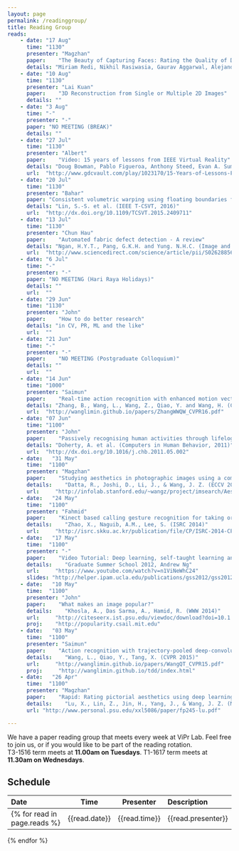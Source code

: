 ```yaml
---
layout: page
permalink: /readinggroup/
title: Reading Group
reads:
    - date: "17 Aug"
      time: "1130"
      presenter: "Magzhan"
      paper:    "The Beauty of Capturing Faces: Rating the Quality of Digital Portraits"
      details: "Miriam Redi, Nikhil Rasiwasia, Gaurav Aggarwal, Alejandro Jaimes (FG 2015)"
    - date: "10 Aug"
      time: "1130"
      presenter: "Lai Kuan"
      paper:    "3D Reconstruction from Single or Multiple 2D Images"
      details: ""
    - date: "3 Aug"
      time: "-"
      presenter: "-"
      paper: "NO MEETING (BREAK)"
      details: ""
    - date: "27 Jul"
      time: "1130"
      presenter: "Albert"
      paper:    "Video: 15 years of lessons from IEEE Virtual Reality"
      details: "Doug Bowman, Pablo Figueroa, Anthony Steed, Evan A. Suma (VRDC 2016)"
      url:  "http://www.gdcvault.com/play/1023170/15-Years-of-Lessons-From" 
    - date: "20 Jul"
      time: "1130"
      presenter: "Bahar"
      paper: "Consistent volumetric warping using floating boundaries for stereoscopic video retargeting"
      details: "Lin, S.-S. et al. (IEEE T-CSVT, 2016)"
      url:  "http://dx.doi.org/10.1109/TCSVT.2015.2409711" 
    - date: "13 Jul"
      time: "1130"
      presenter: "Chun Hau"
      paper:    "Automated fabric defect detection - A review"
      details: "Ngan, H.Y.T., Pang, G.K.H. and Yung. N.H.C. (Image and Vision Computing, 2011)"
      url:  "http://www.sciencedirect.com/science/article/pii/S0262885611000230" 
    - date: "6 Jul"
      time: "-"
      presenter: "-"
      paper: "NO MEETING (Hari Raya Holidays)"
      details: ""
      url:  "" 
    - date: "29 Jun"
      time: "1130"
      presenter: "John"
      paper:    "How to do better research"
      details: "in CV, PR, ML and the like"
      url:  "" 
    - date: "21 Jun"
      time: "-"
      presenter: "-"
      paper:    "NO MEETING (Postgraduate Colloquium)"
      details: ""
      url:  "" 
    - date: "14 Jun"
      time: "1000"
      presenter: "Saimun"
      paper:    "Real-time action recognition with enhanced motion vector CNNs"
      details: "Zhang, B., Wang, L., Wang, Z., Qiao, Y. and Wang, H. (CVPR 2016)"
      url:  "http://wanglimin.github.io/papers/ZhangWWQW_CVPR16.pdf" 
    - date: "07 Jun"
      time: "1100"
      presenter: "John"
      paper:    "Passively recognising human activities through lifelogging"
      details: "Doherty, A. et al. (Computers in Human Behavior, 2011)"
      url:  "http://dx.doi.org/10.1016/j.chb.2011.05.002"
    - date:   "31 May"
      time:  "1100"
      presenter: "Magzhan"
      paper:    "Studying aesthetics in photographic images using a computational approach"
      details:    "Datta, R., Joshi, D., Li, J., & Wang, J. Z. (ECCV 2006)"
      url:     "http://infolab.stanford.edu/~wangz/project/imsearch/Aesthetics/ECCV06/datta.pdf"  
    - date:   "24 May"
      time:  "1100"
      presenter: "Fahmid"
      paper:    "Kinect based calling gesture recognition for taking order service of elderly care robot"
      details:    "Zhao, X., Naguib, A.M., Lee, S. (ISRC 2014)"
      url:     "http://isrc.skku.ac.kr/publication/file/CP/ISRC-2014-CP-006-EN.pdf"
    - date:   "17 May"
      time:  "1100"
      presenter: "-"
      paper:    "Video Tutorial: Deep learning, self-taught learning and unsupervised feature learning"
      details:    "Graduate Summer School 2012, Andrew Ng"
      url:     "https://www.youtube.com/watch?v=n1ViNeWhC24"
      slides: "http://helper.ipam.ucla.edu/publications/gss2012/gss2012_10595.pdf"	  
    - date:   "10 May"
      time:  "1100"
      presenter: "John"
      paper:    "What makes an image popular?"
      details:    "Khosla, A., Das Sarma, A., Hamid, R. (WWW 2014)"
      url:     "http://citeseerx.ist.psu.edu/viewdoc/download?doi=10.1.1.464.6890&rep=rep1&type=pdf"
      proj:    "http://popularity.csail.mit.edu" 
    - date:   "03 May"
      time:  "1100"
      presenter: "Saimun"
      paper:    "Action recognition with trajectory-pooled deep-convolutional descriptors"
      details:    "Wang, L., Qiao, Y., Tang, X. (CVPR 2015)"
      url:     "http://wanglimin.github.io/papers/WangQT_CVPR15.pdf"
      proj:     "http://wanglimin.github.io/tdd/index.html"
    - date:   "26 Apr"
      time:  "1100"
      presenter: "Magzhan"
      paper:    "Rapid: Rating pictorial aesthetics using deep learning"
      details:    "Lu, X., Lin, Z., Jin, H., Yang, J., & Wang, J. Z. (MM 2014)"
      url: "http://www.personal.psu.edu/xxl5086/paper/fp245-lu.pdf"

---
```


We have a paper reading group that meets every week at ViPr Lab. Feel free to join us, or if you would like to be part of the reading rotation. <br>
T3-1516 term meets at **11.00am on Tuesdays**. T1-1617 term meets at **11.30am on Wednesdays**.   

## Schedule

| Date | Time | Presenter | Description |
|:-|:-:|:-:|:- 
{% for read in page.reads %}| {{read.date}} | {{read.time}} | {{read.presenter}} | [{{read.paper}}]({{read.url}}){:target="_blank"}<br>{{read.details}}{% if read.proj %}<br>[Project site]({{read.proj}}){:target="_blank"}{% endif %}{% if read.slides %}<br>[Slides]({{read.slides}}){:target="_blank"}{% endif %} | 
{% endfor %}